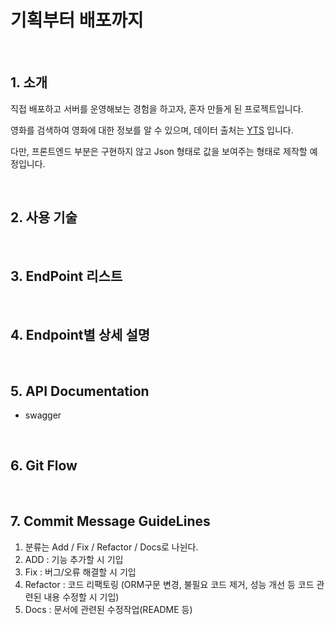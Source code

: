 # 기획부터 배포까지

<br>

## 1. 소개

직접 배포하고 서버를 운영해보는 경험을 하고자, 혼자 만들게 된 프로젝트입니다.

영화를 검색하여 영화에 대한 정보를 알 수 있으며, 데이터 출처는 [YTS](https://yts.torrentbay.to) 입니다.

다만, 프론트엔드 부분은 구현하지 않고 Json 형태로 값을 보여주는 형태로 제작할 예정입니다.

<br>

## 2. 사용 기술

<br>

## 3. EndPoint 리스트


<br>

## 4. Endpoint별 상세 설명

<br>

## 5. API Documentation

* swagger

<br>

## 6. Git Flow

<br>

## 7. Commit Message GuideLines

1. 분류는 Add / Fix / Refactor / Docs로 나뉜다.
2. ADD : 기능 추가할 시 기입
3. Fix : 버그/오류 해결할 시 기입
4. Refactor : 코드 리팩토링 (ORM구문 변경, 불필요 코드 제거, 성능 개선 등 코드 관련된 내용 수정할 시 기입)
5. Docs : 문서에 관련된 수정작업(README 등)

<br>